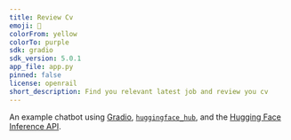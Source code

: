```yaml
---
title: Review Cv
emoji: 💬
colorFrom: yellow
colorTo: purple
sdk: gradio
sdk_version: 5.0.1
app_file: app.py
pinned: false
license: openrail
short_description: Find you relevant latest job and review you cv
---
```


An example chatbot using [Gradio](https://gradio.app), [`huggingface_hub`](https://huggingface.co/docs/huggingface_hub/v0.22.2/en/index), and the [Hugging Face Inference API](https://huggingface.co/docs/api-inference/index).